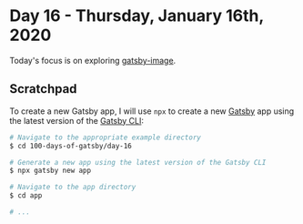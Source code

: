 # Day 16 - Thursday, January 16th, 2020

Today's focus is on exploring [gatsby-image](https://www.gatsbyjs.org/docs/gatsby-image/).

## Scratchpad

To create a new Gatsby app, I will use `npx` to create a new [Gatsby](https://www.gatsbyjs.com) app using the latest version of the [Gatsby CLI](https://www.gatsbyjs.com):

```sh
# Navigate to the appropriate example directory
$ cd 100-days-of-gatsby/day-16

# Generate a new app using the latest version of the Gatsby CLI
$ npx gatsby new app

# Navigate to the app directory
$ cd app

# ...
```
